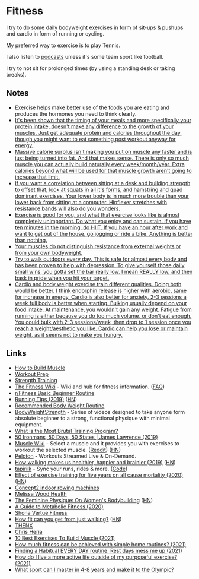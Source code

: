 # Fitness

I try to do some daily bodyweight exercises in form of sit-ups & pushups and cardio in form of running or cycling.

My preferred way to exercise is to play Tennis.

I also listen to [podcasts](../podcasts/podcasts.md) unless it's some team sport like football.

I try to not sit for prolonged times (by using a standing desk or taking breaks).

## Notes

- Exercise helps make better use of the foods you are eating and produces the hormones you need to think clearly.
- [It's been shown that the timing of your meals and more specifically your protein intake, doesn't make any difference to the growth of your muscles. Just get adequate protein and calories throughout the day, though you might want to eat something post workout anyway for energy.](https://www.reddit.com/r/leangains/comments/9fxkof/if_you_eat_a_big_preworkout_meal_do_you_need_to/)
- [Massive calorie surplus isn't making you put on muscle any faster and is just being turned into fat. And that makes sense. There is only so much muscle you can actually build naturally every week/month/year. Extra calories beyond what will be used for that muscle growth aren't going to increase that limit.](https://www.reddit.com/r/Fitness/comments/ed6kbi/thoughts_on_greg_doucette_and_his_opinion_on/)
- [If you want a correlation between sitting at a desk and building strength to offset that, look at squats in all it's forms, and hamstring and quad dominant exercises. Your lower body is in much more trouble than your lower back from sitting at a computer. Hipflexer stretches with resistance bands will also do you wonders.](https://news.ycombinator.com/item?id=25030938)
- [Exercise is good for you, and what that exercise looks like is almost completely unimportant. Do what you enjoy and can sustain. If you have ten minutes in the morning, do HIIT. If you have an hour after work and want to get out of the house, go jogging or ride a bike. Anything is better than nothing.](https://news.ycombinator.com/item?id=25071676)
- [Your muscles do not distinguish resistance from external weights or from your own bodyweight.](https://www.reddit.com/r/bodyweightfitness/comments/n2jdmo/how_much_fitness_can_be_achieved_with_simple_home/)
- [Try to walk outdoors every day. This is safe for almost every body and has been proven to help with depression. To give yourself those daily small wins, you gotta set the bar really low. I mean REALLY low, and then bask in pride when you hit your target.](https://www.reddit.com/r/bodyweightfitness/comments/n3cc69/need_help_finding_a_habitual_every_day_routine/)
- [Cardio and body weight exercise train different qualities. Doing both would be better. I think endorphin release is higher with aerobic, same for increase in energy. Cardio is also better for anxiety. 2-3 sessions a week full body is better when starting. Bulking usually depend on your food intake. At maintenance, you wouldn't gain any weight. Fatigue from running is either because you do too much volume, or don't eat enough. You could bulk with 2-3 sessions/week, then drop to 1 session once you reach a weight/aesthetic you like. Cardio can help you lose or maintain weight, as it seems not to make you hungry.](https://www.reddit.com/r/bodyweightfitness/comments/n8dbqj/can_i_replace_cardio_with_body_weight_exercise/)

## Links

- [How to Build Muscle](https://www.julian.com/guide/muscle/intro)
- [Workout Prep](https://www.julian.com/guide/muscle/prep)
- [Strength Training](http://macournoyer.com/blog/2013/08/22/strength/)
- [The Fitness Wiki](https://thefitness.wiki/) - Wiki and hub for fitness information. ([FAQ](https://thefitness.wiki/faq/))
- [r/Fitness Basic Beginner Routine](https://thefitness.wiki/routines/r-fitness-basic-beginner-routine/)
- [Running Tips (2019)](https://ruiper.es/2019/12/31/running-tips/) ([HN](https://news.ycombinator.com/item?id=21923486))
- [Recommended Body Weight Routine](https://www.reddit.com/r/bodyweightfitness/wiki/kb/recommended_routine)
- [BodyWeightStrength](https://bodyweightstrength.fit/) - Series of videos designed to take anyone form absolute beginner to a strong, functional physique with minimal equipment.
- [What is the Most Brutal Training Program?](https://www.reddit.com/r/Fitness/comments/fm3cp7/what_is_the_most_brutal_training_program/)
- [50 Ironmans, 50 Days, 50 States | James Lawrence (2019)](https://www.youtube.com/watch?v=dhcuSwkGCjE)
- [Muscle Wiki](https://musclewiki.com/) - Select a muscle and it provides you with exercises to workout the selected muscle. ([Reddit](https://www.reddit.com/r/InternetIsBeautiful/comments/i6fiis/select_a_muscle_and_it_provides_you_with/)) ([HN](https://news.ycombinator.com/item?id=25854523))
- [Peloton](https://www.onepeloton.com/) - Workouts Streamed Live & On-Demand.
- [How walking makes us healthier, happier and brainier (2019)](https://www.theguardian.com/lifeandstyle/2019/jul/28/its-a-superpower-how-walking-makes-us-healthier-happier-and-brainier) ([HN](https://news.ycombinator.com/item?id=24885334))
- [tapiriik](https://tapiriik.com/) - Sync your runs, rides & more. ([Code](https://github.com/cpfair/tapiriik))
- [Effect of exercise training for five years on all cause mortality (2020)](https://www.bmj.com/content/371/bmj.m3485) ([HN](https://news.ycombinator.com/item?id=25071676))
- [Concept2 indoor rowing machines](https://www.concept2.com/indoor-rowers)
- [Melissa Wood Health](https://melissawoodhealth.com/)
- [The Feminine Physique: On Women's Bodybuilding](https://believermag.com/the-feminine-physique/) ([HN](https://news.ycombinator.com/item?id=26056934))
- [A Guide to Metabolic Fitness (2020)](https://www.levelshealth.com/blog/the-ultimate-guide-to-metabolic-fitness)
- [Shona Vertue Fitness](https://www.shonavertue.com/)
- [How fit can you get from just walking?](https://www.gq.com/story/get-fit-from-just-walking) ([HN](https://news.ycombinator.com/item?id=26850779))
- [THENX](https://www.youtube.com/user/TheMiamiTrainer)
- [Chris Heria](https://www.youtube.com/c/CHRISHERIA/videos)
- [10 Best Exercises To Build Muscle (2021)](https://www.youtube.com/watch?v=Z_hl0Aq4yPk)
- [How much fitness can be achieved with simple home routines? (2021)](https://www.reddit.com/r/bodyweightfitness/comments/n2jdmo/how_much_fitness_can_be_achieved_with_simple_home/)
- [Finding a Habitual EVERY DAY routine. Rest days mess me up (2021)](https://www.reddit.com/r/bodyweightfitness/comments/n3cc69/need_help_finding_a_habitual_every_day_routine/)
- [How do I live a more active life outside of my purposeful exercise? (2021)](https://www.reddit.com/r/Fitness/comments/n8rinr/how_do_i_live_a_more_active_life_outside_of_my/)
- [What sport can I master in 4-8 years and make it to the Olympic?](https://twitter.com/theSamParr/status/1394823690626478087)
